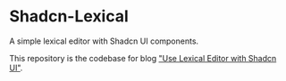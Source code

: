 # Shadcn-Lexical

A simple lexical editor with Shadcn UI components.

This repository is the codebase for blog ["Use Lexical Editor with Shadcn UI"](https://www.chunxuyang.com/blogs/shadcn-lexical-editor).
